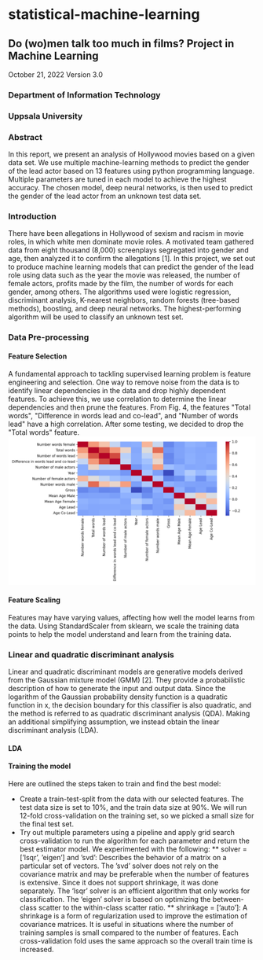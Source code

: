 # statistical-machine-learning
## Do (wo)men talk too much in films? Project in Machine Learning
October 21, 2022
Version 3.0

### Department of Information Technology
### Uppsala University

### Abstract
In this report, we present an analysis of Hollywood movies based on a given
data set. We use multiple machine-learning methods to predict the gender of the
lead actor based on 13 features using python programming language. Multiple
parameters are tuned in each model to achieve the highest accuracy. The chosen
model, deep neural networks, is then used to predict the gender of the lead actor
from an unknown test data set.

### Introduction
There have been allegations in Hollywood of sexism and racism in movie roles, in which white men
dominate movie roles. A motivated team gathered data from eight thousand (8,000) screenplays
segregated into gender and age, then analyzed it to confirm the allegations [1]. In this project, we
set out to produce machine learning models that can predict the gender of the lead role using data
such as the year the movie was released, the number of female actors, profits made by the film,
the number of words for each gender, among others. The algorithms used were logistic regression,
discriminant analysis, K-nearest neighbors, random forests (tree-based methods), boosting, and deep
neural networks. The highest-performing algorithm will be used to classify an unknown test set.

### Data Pre-processing
#### Feature Selection
A fundamental approach to tackling supervised learning problem is feature engineering and selection.
One way to remove noise from the data is to identify linear dependencies in the data and drop highly
dependent features. To achieve this, we use correlation to determine the linear dependencies and then
prune the features.
From Fig. 4, the features "Total words", "Difference in words lead and co-lead", and "Number of
words lead" have a high correlation. After some testing, we decided to drop the "Total words" feature.
![alt text](https://github.com/Dna072/statistical-machine-learning/blob/master/feature_corr.png "Figure 4: Grid of correlations between input columns")

#### Feature Scaling
Features may have varying values, affecting how well the model learns from the data. Using
StandardScaler from sklearn, we scale the training data points to help the model understand and learn
from the training data.

### Linear and quadratic discriminant analysis
Linear and quadratic discriminant models are generative models derived from the Gaussian mixture 
model (GMM) [2]. They provide a probabilistic description of how to generate the input and output
data. Since the logarithm of the Gaussian probability density function is a quadratic function in x,
the decision boundary for this classifier is also quadratic, and the method is referred to as quadratic
discriminant analysis (QDA). Making an additional simplifying assumption, we instead obtain the
linear discriminant analysis (LDA).

#### LDA
#### Training the model
Here are outlined the steps taken to train and find the best model:
* Create a train-test-split from the data with our selected features. The test data size is set to 
10%, and the train data size at 90%. We will run 12-fold cross-validation on the training set, so we picked a small size for the final test set.
* Try out multiple parameters using a pipeline and apply grid search cross-validation to run the algorithm for each parameter and return the best estimator model. We experimented with the following:
  ** solver = [’lsqr’, ’eigen’] and ’svd’: Describes the behavior of a matrix on a particular set of vectors. The ’svd’ solver does not rely on the covariance matrix and may be preferable when the number of features is extensive. Since it does not support shrinkage, it was done separately. The ‘lsqr’ solver is an efficient algorithm that only works for classification. The ‘eigen’ solver is based on optimizing the between-class scatter to the within-class scatter ratio.
 ** shrinkage = [’auto’]: A shrinkage is a form of regularization used to improve the estimation of covariance matrices. It is useful in situations where the number of training samples is small compared to the number of features. Each cross-validation fold uses the same approach so the overall train time is increased.
